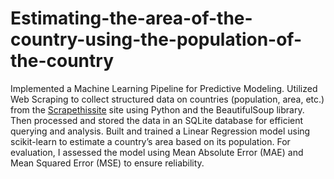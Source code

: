 # Estimating-the-area-of-the-country-using-the-population-of-the-country
Implemented a Machine Learning Pipeline for Predictive Modeling. Utilized Web Scraping to collect structured data on countries (population, area, etc.) from the [Scrapethissite](https://www.scrapethissite.com/pages/simple/) site using Python and the BeautifulSoup library. Then processed and stored the data in an SQLite database for efficient querying and analysis. Built and trained a Linear Regression model using scikit-learn to estimate a country’s area based on its population. For evaluation, I assessed the model using Mean Absolute Error (MAE) and Mean Squared Error (MSE) to ensure reliability.
